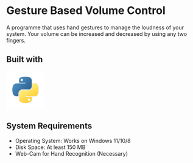 # Gesture Based Volume Control

A programme that uses hand gestures to manage the loudness of your system.
Your volume can be increased and decreased by using any two fingers.

## Built with

<code><img height="100" src="https://raw.githubusercontent.com/github/explore/80688e429a7d4ef2fca1e82350fe8e3517d3494d/topics/python/python.png"></code>

## System Requirements
- Operating System: Works on Windows 11/10/8
- Disk Space: At least 150 MB
- Web-Cam for Hand Recognition (Necessary)

